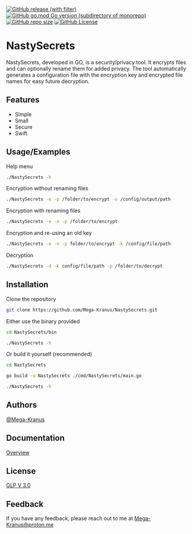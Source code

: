<a href="https://github.com/Mega-Kranus/NastySecrets/releases/latest">![GitHub release (with filter)](https://img.shields.io/github/v/release/mega-kranus/NastySecrets?style=flat-square&color=%23018c08)</a>
<a href="https://github.com/Mega-Kranus/NastySecrets/blob/main/go.mod">![GitHub go.mod Go version (subdirectory of monorepo)](https://img.shields.io/github/go-mod/go-version/mega-kranus/NastySecrets?style=flat-square)</a>
<a href="https://github.com/Mega-Kranus/NastySecrets/">![GitHub repo size](https://img.shields.io/github/repo-size/mega-kranus/NastySecrets?style=flat-square)</a>
<a href="https://github.com/Mega-Kranus/NastySecrets/blob/main/LICENSE">![GitHub License](https://img.shields.io/github/license/mega-kranus/NastySecrets?style=flat-square)</a>

# NastySecrets

NastySecrets, developed in GO, is a security/privacy tool. It encrypts files and can optionally rename them for added privacy. The tool automatically generates a configuration file with the encryption key and encrypted file names for easy future decryption.


## Features

- Simple
- Small
- Secure
- Swift




## Usage/Examples

Help menu
```bash
./NastySecrets -h
```

Encryption without renaming files
```bash
./NastySecrets -e -p /folder/to/encrypt -o /config/output/path
```

Encryption with renaming files
```bash
./NastySecrets -e -n -p /folder/to/encrypt
```

Encryption and re-using an old key
```bash
./NastySecrets -e -n -p folder/to/encrypt -k /config/file/path
```

Decryption
```bash
./NastySecrets -d -k config/file/path -p /folder/to/decrypt
```



## Installation

Clone the repository

```bash
git clone https://github.com/Mega-Kranus/NastySecrets.git
```

Either use the binary provided
```bash
cd NastySecrets/bin
```
```bash
./NastySecrets -h
```

Or build it yourself (recommended)
```bash
cd NastySecrets
```
```bash
go build -o NastySecrets ./cmd/NastySecrets/main.go
```
```bash
./NastySecrets -h
```

## Authors

[@Mega-Kranus](https://www.github.com/Mega-Kranus)


## Documentation

[Overview](https://github.com/Mega-Kranus/NastySecrets/tree/main/docs)


## License

[GLP V 3.0](https://github.com/Mega-Kranus/NastySecrets/blob/main/LICENSE)


## Feedback

If you have any feedback, please reach out to me at Mega-Kranus@proton.me
